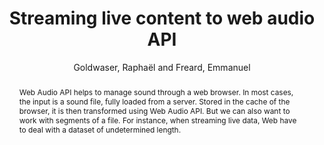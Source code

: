 --- 
title: "Streaming live content to web audio API" 
abstract: "Web Audio API helps to manage sound through a web browser. In most cases, the input is a sound file, fully loaded from a server. Stored in the cache of the browser, it is then transformed using Web Audio API. But we can also want to work with segments of a file. For instance, when streaming live data, Web have to deal with a dataset of undetermined length." 
address: "Paris" 
author: "Goldwaser, Raphaël and Freard, Emmanuel"
webAuthor: "Raphaël Goldwaser, Emmanuel Freard" 
booktitle: "Proceedings of the International Web Audio Conference" 
editor: "Goldszmidt, Samuel and Schnell, Norbert and Saiz, Victor and Matuszewski, Benjamin" 
month: "January"
pages: "" 
publisher: "IRCAM" 
series: "WAC '15"
track: "Poster"  
year: "2015" 
id: "2015_EA_35" 
tags: year2015
media: none 
pdflink: /_data/papers/pdf/2015/2015_35.pdf
ISSN: 2663-5844
---